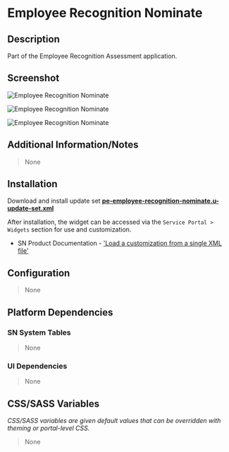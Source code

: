 # Employee Recognition Nominate

## Description

Part of the Employee Recognition Assessment application.

## Screenshot

![Employee Recognition Nominate](https://raw.githubusercontent.com/platform-experience/serviceportal-widget-library/master/src/pe-employee-recognition-nominate/images/empra_nom_1.png)

![Employee Recognition Nominate](https://raw.githubusercontent.com/platform-experience/serviceportal-widget-library/master/src/pe-employee-recognition-nominate/images/empra_nom_2.png)

![Employee Recognition Nominate](https://raw.githubusercontent.com/platform-experience/serviceportal-widget-library/master/src/pe-employee-recognition-nominate/images/empra_nom_3.png)

## Additional Information/Notes

> None

## Installation

Download and install update set **[pe-employee-recognition-nominate.u-update-set.xml](https://github.com/platform-experience/serviceportal-widget-library/blob/master/src/pe-employee-recognition-nominate/pe-employee-recognition-nominate.u-update-set.xml)**

After installation, the widget can be accessed via the `Service Portal > Widgets` section for use and customization.

* SN Product Documentation - ['Load a customization from a single XML file'](https://docs.servicenow.com/bundle/kingston-application-development/page/build/system-update-sets/task/t_SaveAnUpdateSetAsAnXMLFile.html)

## Configuration

> None

## Platform Dependencies

### SN System Tables

> None

### UI Dependencies

> None

## CSS/SASS Variables

_CSS/SASS variables are given default values that can be overridden with theming or portal-level CSS._

> None
